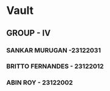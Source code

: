 # Vault 
## GROUP - IV
### SANKAR MURUGAN -23122031
### BRITTO FERNANDES - 23122012
### ABIN ROY - 23122002
